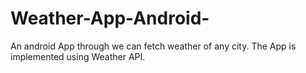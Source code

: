# Weather-App-Android-
An android App through we can fetch weather of any city.
The App is implemented using Weather API.

